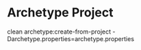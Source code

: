 # Archetype Project

clean archetype:create-from-project -Darchetype.properties=archetype.properties

